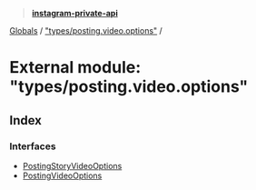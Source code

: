 > **[instagram-private-api](../README.md)**

[Globals](../globals.md) / ["types/posting.video.options"](_types_posting_video_options_.md) /

# External module: "types/posting.video.options"

## Index

### Interfaces

* [PostingStoryVideoOptions](../interfaces/_types_posting_video_options_.postingstoryvideooptions.md)
* [PostingVideoOptions](../interfaces/_types_posting_video_options_.postingvideooptions.md)
